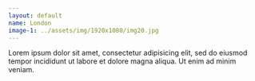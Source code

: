 ```yaml
---
layout: default
name: London
image-1: ../assets/img/1920x1080/img20.jpg
---
```

Lorem ipsum dolor sit amet, consectetur adipisicing elit, sed do eiusmod tempor incididunt ut labore et dolore magna aliqua. Ut enim ad minim veniam.